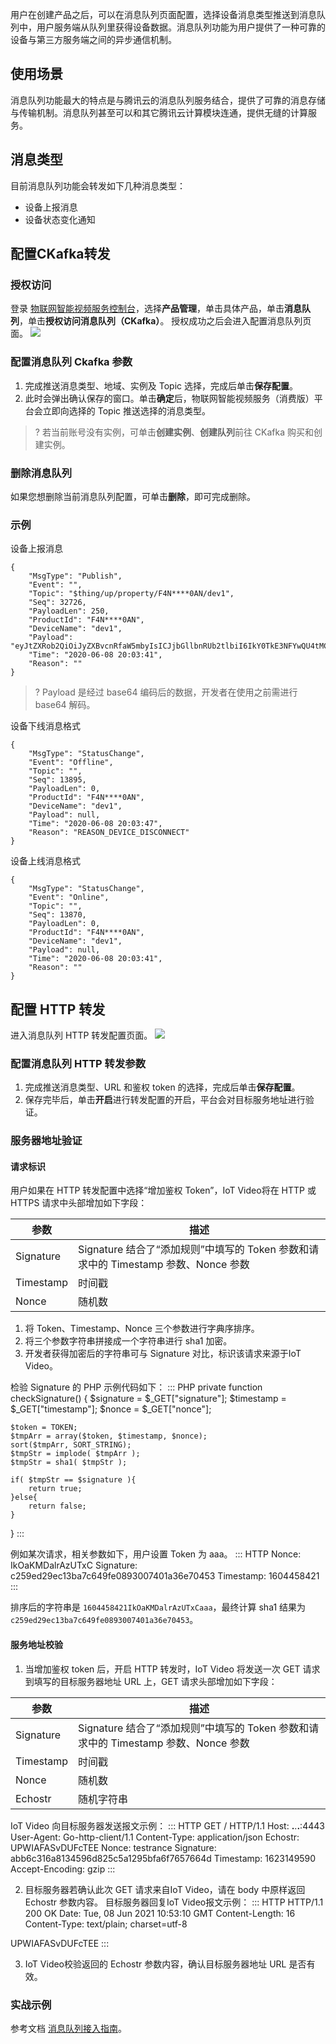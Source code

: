

用户在创建产品之后，可以在消息队列页面配置，选择设备消息类型推送到消息队列中，用户服务端从队列里获得设备数据。消息队列功能为用户提供了一种可靠的设备与第三方服务端之间的异步通信机制。

## 使用场景

消息队列功能最大的特点是与腾讯云的消息队列服务结合，提供了可靠的消息存储与传输机制。消息队列甚至可以和其它腾讯云计算模块连通，提供无缝的计算服务。

## 消息类型

目前消息队列功能会转发如下几种消息类型：

- 设备上报消息
- 设备状态变化通知

## 配置CKafka转发

### 授权访问

登录 [物联网智能视频服务控制台](1131/52738)，选择**产品管理**，单击具体产品，单击**消息队列**，单击**授权访问消息队列（CKafka）**。
授权成功之后会进入配置消息队列页面。
![](https://main.qcloudimg.com/raw/a5bcf3eac2b1cf3c19ab1afd869e1717.png)

### 配置消息队列 Ckafka 参数

1. 完成推送消息类型、地域、实例及 Topic 选择，完成后单击**保存配置**。
2. 此时会弹出确认保存的窗口。单击**确定**后，物联网智能视频服务（消费版）平台会立即向选择的 Topic 推送选择的消息类型。

>? 若当前账号没有实例，可单击**创建实例**、**创建队列**前往 CKafka 购买和创建实例。



### 删除消息队列

如果您想删除当前消息队列配置，可单击**删除**，即可完成删除。

### 示例

设备上报消息

```
{
    "MsgType": "Publish",
    "Event": "",
    "Topic": "$thing/up/property/F4N****0AN/dev1",
    "Seq": 32726,
    "PayloadLen": 250,
    "ProductId": "F4N****0AN",
    "DeviceName": "dev1",
    "Payload": "eyJtZXRob2QiOiJyZXBvcnRfaW5mbyIsICJjbGllbnRUb2tlbiI6IkY0TkE3NFYwQU4tMCIsICJwYXJhbXMiOnsibW9kdWxlX2hhcmRpbmZvIjoiRVNQODI2NiIsIm1vZHVsZV9zb2Z0aW5mbyI6IlYxLjAiLCJmd192ZXIiOiIzLjEuMCIsImltZWkiOiIxMS0yMi0zMy00NCIsImxhdCI6IjIyLjU0NjAxNSIsImxvbiI6IjExMy45NDExMjUiLCAiZGV2aWNlX2xhYmVsIjp7ImFwcGVuZF9pbmZvIjoieW91ciBzZWxmIGRlZmluZSBpbmZvIn19fQ==",
    "Time": "2020-06-08 20:03:41",
    "Reason": ""
}
```

>? Payload 是经过 base64 编码后的数据，开发者在使用之前需进行 base64 解码。

设备下线消息格式

```
{
    "MsgType": "StatusChange",
    "Event": "Offline",
    "Topic": "",
    "Seq": 13895,
    "PayloadLen": 0,
    "ProductId": "F4N****0AN",
    "DeviceName": "dev1",
    "Payload": null,
    "Time": "2020-06-08 20:03:47",
    "Reason": "REASON_DEVICE_DISCONNECT"
}
```

设备上线消息格式

```
{
    "MsgType": "StatusChange",
    "Event": "Online",
    "Topic": "",
    "Seq": 13870,
    "PayloadLen": 0,
    "ProductId": "F4N****0AN",
    "DeviceName": "dev1",
    "Payload": null,
    "Time": "2020-06-08 20:03:41",
    "Reason": ""
}
```

## 配置 HTTP 转发

进入消息队列 HTTP 转发配置页面。
![](https://main.qcloudimg.com/raw/edf61c235abbfa4e3b02a405b920bee1.png)

### 配置消息队列 HTTP 转发参数

1. 完成推送消息类型、URL 和鉴权 token 的选择，完成后单击**保存配置**。
2. 保存完毕后，单击**开启**进行转发配置的开启，平台会对目标服务地址进行验证。

### 服务器地址验证

#### 请求标识

用户如果在 HTTP 转发配置中选择“增加鉴权 Token”，IoT Video将在 HTTP 或 HTTPS 请求中头部增加如下字段：

<table>
<thead>
<tr>
<th>参数</th>
<th>描述</th>
</tr>
</thead>
<tbody><tr>
<td>Signature</td>
<td>Signature 结合了“添加规则”中填写的 Token 参数和请求中的 Timestamp 参数、Nonce 参数</td>
</tr>
<tr>
<td>Timestamp</td>
<td>时间戳</td>
</tr>
<tr>
<td>Nonce</td>
<td>随机数</td>
</tr>
</tbody></table>

1. 将 Token、Timestamp、Nonce 三个参数进行字典序排序。
2. 将三个参数字符串拼接成一个字符串进行 sha1 加密。
3. 开发者获得加密后的字符串可与 Signature 对比，标识该请求来源于IoT Video。

检验 Signature 的 PHP 示例代码如下：
<dx-codeblock>
:::  PHP
private function checkSignature()
{
    $signature = $_GET["signature"];
    $timestamp = $_GET["timestamp"];
    $nonce = $_GET["nonce"];
	

```
$token = TOKEN;
$tmpArr = array($token, $timestamp, $nonce);
sort($tmpArr, SORT_STRING);
$tmpStr = implode( $tmpArr );
$tmpStr = sha1( $tmpStr );

if( $tmpStr == $signature ){
    return true;
}else{
    return false;
}
```

}
:::
</dx-codeblock>

例如某次请求，相关参数如下，用户设置 Token 为 aaa。
<dx-codeblock>
:::  HTTP
Nonce: IkOaKMDalrAzUTxC
Signature: c259ed29ec13ba7c649fe0893007401a36e70453
Timestamp: 1604458421
:::
</dx-codeblock>

排序后的字符串是 `1604458421IkOaKMDalrAzUTxCaaa`，最终计算 sha1 结果为 `c259ed29ec13ba7c649fe0893007401a36e70453`。

#### 服务地址校验

1. 当增加鉴权 token 后，开启 HTTP 转发时，IoT Video 将发送一次 GET 请求到填写的目标服务器地址 URL 上，GET 请求头部增加如下字段：

<table>
<thead>
<tr>
<th>参数</th>
<th>描述</th>
</tr>
</thead>
<tbody><tr>
<td>Signature</td>
<td>Signature 结合了“添加规则”中填写的 Token 参数和请求中的 Timestamp 参数、Nonce 参数</td>
</tr>
<tr>
<td>Timestamp</td>
<td>时间戳</td>
</tr>
<tr>
<td>Nonce</td>
<td>随机数</td>
</tr>
<tr>
<td>Echostr</td>
<td>随机字符串</td>
</tr>
</tbody></table>

IoT Video 向目标服务器发送报文示例：
<dx-codeblock>
:::  HTTP
GET / HTTP/1.1
Host: **.**.**.**:4443
User-Agent: Go-http-client/1.1
Content-Type: application/json
Echostr: UPWIAFASvDUFcTEE
Nonce: testrance
Signature: abb6c316a8134596d825c5a1295bfa6f7657664d
Timestamp: 1623149590
Accept-Encoding: gzip
:::
</dx-codeblock>

2. 目标服务器若确认此次 GET 请求来自IoT Video，请在 body 中原样返回 Echostr 参数内容。
   目标服务器回复IoT Video报文示例：
   <dx-codeblock>
   :::  HTTP
   HTTP/1.1 200 OK
   Date: Tue, 08 Jun 2021 10:53:10 GMT
   Content-Length: 16
   Content-Type: text/plain; charset=utf-8

UPWIAFASvDUFcTEE
:::
</dx-codeblock>

3. IoT Video校验返回的 Echostr 参数内容，确认目标服务器地址 URL 是否有效。

### 实战示例

参考文档 [消息队列接入指南](https://cloud.tencent.com/document/product/1131/61743)。





